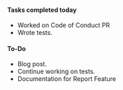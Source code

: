#### **Tasks completed today**
- Worked on Code of Conduct PR
- Wrote tests. 

#### **To-Do**
- Blog post.
- Continue working on tests.
- Documentation for Report Feature
